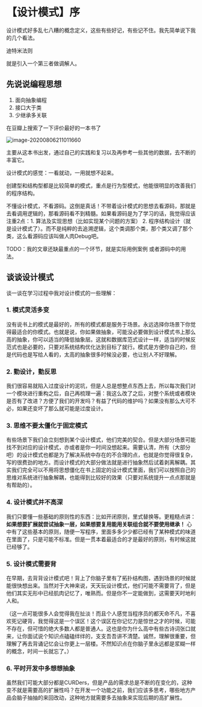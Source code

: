 # 【设计模式】序

设计模式好多乱七八糟的概念定义，这些有些好记，有些记不住。我先简单说下我的几个看法。



迪特米法则

就是引入一个第三者做调解人。





## 先说说编程思想

1. 面向抽象编程
2. 接口大于类
3. 少继承多关联



在豆瓣上搜索了一下评价最好的一本书了

![image-20200806211011660](D:\workspace\blog-docs\docs\设计模式\begin.png)

主要从这本书出发，通过自己的实践和复习以及再参考一些其他的数据，去不断的丰富它。







设计模式的感觉：一看就动，一用就想不起来。



创建型和结构型都是比较简单的模式，重点是行为型模式，他能很明显的改善我们的程序结构。



不懂设计模式，不看源码。这倒是真话！不带着设计模式的思想去看源码，那就是去看调用逻辑的，那看源码看不到精髓。如果看源码是为了学习的话，我觉得应该注重2点：1. 算法及实现思想（比如实现某个问题的方案） 2. 程序结构设计（就是设计模式了）。而不是纯粹的去追溯逻辑，这个类调那个类，那个类又调了那个类，这么看源码应该叫做人肉Debug吧。 



TODO：我的文章还缺最重点的一个环节，就是实际用例案例 或者源码中的用法。





## 谈谈设计模式

谈一谈在学习过程中我对设计模式的一些理解：

### 1. 模式灵活多变

没有说书上的模式是最好的，所有的模式都是服务于场景。永远选择你场景下你觉得最适合的你模式。也就是说，你如果做抽象，可能没必要做到设计模式书上那么高的抽象，你可以适当的降低抽象层。这就和数据库范式设计一样，适当的时候反范式也是必要的，只要对系统结构优化达到目标了就行。模式是方便你自己的，但是代码也是写给人看的，太高的抽象很多时候没必要，也让别人不好理解。

### 2. 勤设计，勤反思

我们很容易就陷入过度设计的泥坑，但是人总是想整点东西上去，所以每次我们对一个模块进行重构之后，自己再梳理一遍：我这么改了之后，对整个系统或者模块是否有了改进？方便了我们的开发吗？有益了代码的维护吗？如果没有那么大可不必，如果还变坏了那么就可能是过度设计。

### 3. 思维不要太僵化于固定模式

有些场景下我们会立刻想到某个设计模式，他们完美的契合。但是大部分场景可能找不到对应的设计模式，亦或者是你一时间没想起来。需要认清，所有（大部分吧）的设计模式也都是为了解决系统中存在的不合理的点，也就是你觉得很复杂，写的很费劲的地方。而设计模式的大部分做法就是进行抽象然后试着剥离解耦。其实我们完全可以不用将思想僵化在书上固定的设计模式里面，我们可以按照自己的思维对系统进行抽象解耦，也能得到比较好的效果（只要对系统提升一点点那就是有帮助的）。

### 4. 设计模式并不高深

我们只要懂一些基础的原则性的东西：比如开闭原则，里式替换等。更粗糙点讲：**如果想要扩展就尝试抽象一层，如果想要复用能用关联组合就不要使用继承！** 心中有了这些基本的原则，随便一写程序，里面多多少少都已经有了某种模式的味道在里面了，只是可能不标准。但是一贯本着最适合的才是最好的原则，有时候这就已经够了。

### 5. 设计模式需要背

在早期，去背背设计模式吧！背上了你脑子里有了拓扑结构图，遇到场景的时候就能很快想出来。当然对于大神来说，天天玩设计模式，他们可能不需要背了，但是他们其实无形中已经肌肉记忆了，唯熟而。但是你不一定能做到，这需要天时地利人和。

（这一点可能很多人会觉得我在扯淡！而且个人感觉当程序员的都天命不凡，不喜欢死记硬背，我觉得这是一个误区！这个误区在你记忆力是惊世之才的时候，可能不存在，但可惜的绝大多数人都是普通人。这也是你为什么高中有些古诗词张口就来，让你面试说个知识点磕磕绊绊的，支支吾吾讲不清楚。诚然，理解很重要，但理解了再去背诵记忆会让你更上一层楼。不然知识点在你脑子里永远都是浆糊一样的概念，时间一长就忘了。）

### 6. 平时开发中多想想抽象

虽然我们可能大部分都是CURDers，但是产品的需求总是不断的在变化的，这种变不就是需要高的扩展性吗？在开发一个功能之前，我们应该多思考，哪些地方产品会脑子抽抽的来回改动，这种地方就需要多去抽象来实现后期的高扩展性。


